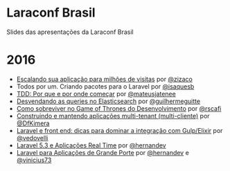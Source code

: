 # Laraconf Brasil
Slides das apresentações da Laraconf Brasil

# 2016
- [Escalando sua aplicação para milhões de visitas](https://speakerdeck.com/zizaco/escalando-sua-aplicacao-para-milhoes-de-visitas) por [@zizaco](https://github.com/zizaco)
- Todos por um. Criando pacotes para o Laravel por [@isaquesb](https://github.com/isaquesb) 
- [TDD: Por que e por onde começar](https://speakerdeck.com/mateusjatenee/tdd-por-que-e-por-onde-comecar) por [@mateusjatenee](https://github.com/mateusjatenee)
- [Desvendando as queries no Elasticsearch](https://speakerdeck.com/guilhermeguitte/desvendando-as-queries-no-elasticsearch-v2) por [@guilhermeguitte](https://github.com/guilhermeguitte)
- [Como sobreviver no Game of Thrones do Desenvolvimento](https://speakerdeck.com/rscafi/como-sobreviver-no-game-of-thrones-do-desenvolvimento) por [@rscafi](https://github.com/rscafi)
- [Construindo e mantendo aplicações multi-tenant (multi-cliente)]() por [@DfKimera](https://github.com/DfKimera)
- [Laravel e front end: dicas para dominar a integração com Gulp/Elixir](http://slides.com/vedovelli/laraconf-brasil-2016) por [@vedovelli](https://github.com/vedovelli)
- [Laravel 5.3 e Aplicações Real Time](https://docs.google.com/presentation/d/1ljynIMj3EDoxRmEKQZkPrOaG2We01557uo8AHo4EGas/edit?usp=sharing) por [@hernandev](https://github.com/hernandev)
- [Laravel para Aplicações de Grande Porte](https://speakerdeck.com/vinicius73/laravel-para-aplicacoes-de-grande-porte) por [@hernandev](https://github.com/hernandev) e [@vinicius73](https://github.com/vinicius73)
